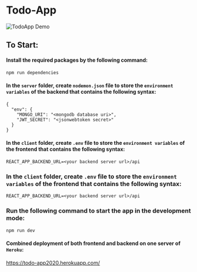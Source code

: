 # Todo-App

![TodoApp Demo](./assets/todoapp-demo.gif)

## To Start:

#### Install the required packages by the following command:

```
npm run dependencies
```

#### In the `server` folder, create `nodemon.json` file to store the `environment variables` of the backend that contains the following syntax:

```
{
  "env": {
    "MONGO_URI": "<mongodb database uri>",
    "JWT_SECRET": "<jsonwebtoken secret>"
  }
}
```
#### In the `client` folder, create `.env` file to store the `environment variables` of the frontend that contains the following syntax:

```
REACT_APP_BACKEND_URL=<your backend server url>/api
```

### In the `client` folder, create `.env` file to store the `environment variables` of the frontend that contains the following syntax:

```
REACT_APP_BACKEND_URL=<your backend server url>/api
```

### Run the following command to start the app in the development mode:

```
npm run dev
```

#### Combined deployment of both frontend and backend on one server of `Heroku`:

https://todo-app2020.herokuapp.com/
